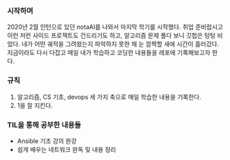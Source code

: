 ### 시작하며
2020년 2월 인턴으로 있던 notaAI를 나와서 마지막 학기를 시작했다. 취업 준비랍시고 이런 저런 사이드 프로젝트도 건드리기도 하고, 알고리즘 문제 풀다 보니 깃헙은 텅텅 비었다. 내가 어떤 궤적을 그려왔는지 파악하지 못한 채 눈 깜짝할 새에 시간이 흘러갔다. 지금이라도 다시 다잡고 매일 내가 학습하고 코딩한 내용들을 레포에 기록해보고자 한다.

### 규칙
1. 알고리즘, CS 기초, devops 세 가지 축으로 매일 학습한 내용을 기록한다.
2. 1을 잘 지킨다.

### TIL을 통해 공부한 내용들
- Ansible 기초 강의 완강
- 쉽게 배우는 네트워크 완독 및 내용 정리
